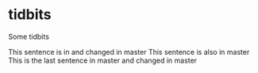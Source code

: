 # tidbits
Some tidbits

This sentence is in  and changed in master
This sentence is also in master
This is the last sentence in master and changed in master
